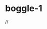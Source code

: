 # boggle-1

<!-- PSEUDOCODE  -->

<!-- Logic think -->

<!-- Release 0 -->

<!--
set new variable input receiving input value from command line

  Create a class named Boggle with constructor an integer of input length, a string of input, and an array for the boggle board itself

      Create a method to create a randomized alphabetic character.
          create variable that contain a-z alphabetic character, sorted.
          get random number from 1 - 26.
          transform random number into alphabetic character by index.
          return the character.

      Create a method to create a boggle board and fill with the the character as the dimensions from input length.
          create array to fill row as much as input length.
              call a method to get randomized alphabetic character.
              push character into array level j.
          push array level j into array boggle board.
        call a method to print boggle board.

      Create a method to print the boggle board. Transform from array type board into a string type board for a better look.
          loop as length input.
              print boggle board row in level j, use join to clear. array look.

      Create a method to solve the boggle game, but only use/ code on release 1. Empty method.
          loop as boggle length (index i)
              loop boggle as the length in index i (index j)
                  if value of array boggle in index i, j equals to string word in index 0
                      set variable adjacentStatus with true, this variable will used for the next while
                      set variable string to receive the nearest adjacent chacater (strCollected)

                      loop as adjacentStatus equals true and variable k counts lower than input length -1

                          call method find adjacent with params row value, column value and the next word to compare, the result will be an array
                          set new row value from index 0 of result array
                          set new column value with index 1 of result array
                          increment k

                          if adjacentStatus equals to true
                              add strCollected with character/ value from bogge in index i, j

                              if length of strCollected equals to input length
                                  print strCollected


      Create method to find nearest adjacent character with params row value, column value, and restword that include character to be compared
          create an array that will contain the output

          if row-1 higher than 0 and boggle in index row -1 and index col equals restWord
              push row-1 into array output
              push col into array output
              push boolean value true into array output


              if row+1 is less than boggle board length and boggle in index row + 1 and index col equals restWord
                  push row+1 into array output
                  push col into array output
                  push boolean value true into array output

              if col-1 is bigger than 0 and boggle in index row and index col-1 equals restWord
                  push row into array output
                  push col-1 into array output
                  push boolean value true into array output

              if col+1 is less than boggle board length and boggle in index row and index col+1 equals restWord
                  push row into array output
                  push col+1 into array output
                  push boolean value true into array output

              if row-1 higher than 0 and col-1 is higher than 0 and boggle in index row-1 and index col-1 equals restWord
                  push row-1 into array output
                  push col-1 into array output
                  push boolean value true into array output

              if row-1 higher than 0 and col+1 is less than boggle board length and boggle in index row-1 and index col+1 equals restWord
                  push row-1 into array output
                  push col+1 into array output
                  push boolean value true into array output

              if row+1 is less than boggle board and col-1 is bigger than 0 and boggle in index row+1 and index col-1 equals restWord
                  push row+1 into array output
                  push col-1 into array output
                  push boolean value true into array output

              if row+1 is bigger than boggle board length and col+1 is bigger than boggle board length and boggle in index row -1 and index col equals restWord
                  push row+1 into array output
                  push col+1 into array output
                  push boolean value true into array output

          push 0 into array output
          push 0 intu array output
          push boolean value false into array output

          return output


SET new variable game and assign with new class Boggle with param (input in index 2, input in index 3)


call game class method createBoggle

call game class method solve

-->



















//
